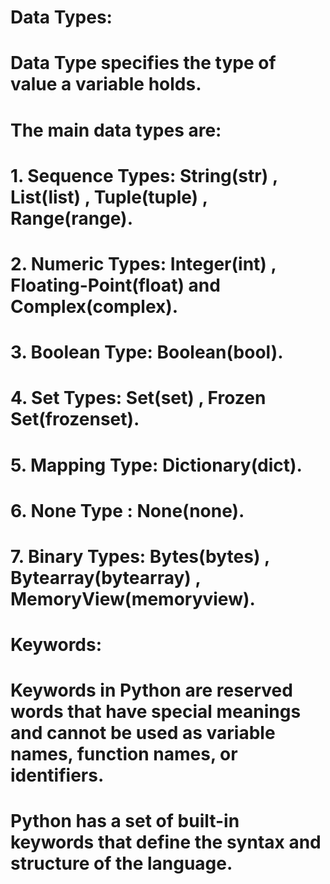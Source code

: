 # Data Types:
# Data Type specifies the type of value a variable holds.
# The main data types are:

# 1. Sequence Types: String(str) , List(list) , Tuple(tuple) , Range(range).
# 2. Numeric Types: Integer(int) , Floating-Point(float) and Complex(complex).
# 3. Boolean Type: Boolean(bool).
# 4. Set Types: Set(set) , Frozen Set(frozenset).
# 5. Mapping Type: Dictionary(dict).
# 6. None Type : None(none).
# 7. Binary Types: Bytes(bytes) , Bytearray(bytearray) , MemoryView(memoryview).


# Keywords:
# Keywords in Python are reserved words that have special meanings and cannot be used as variable names, function names, or identifiers.
# Python has a set of built-in keywords that define the syntax and structure of the language.

